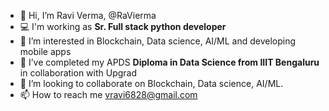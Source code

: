 - 👋 Hi, I’m Ravi Verma, @RaVierma
- 💻 I'm working as **Sr. Full stack python developer**
- 👀 I’m interested in Blockchain, Data science, AI/ML and developing mobile apps
- 🌱 I’ve completed my APDS **Diploma in Data Science from IIIT Bengaluru** in collaboration with Upgrad
- 💞️ I’m looking to collaborate on Blockchain, Data science, AI/ML. 
- 📫 How to reach me vravi6828@gmail.com

<!---
RaVierma/RaVierma is a ✨ special ✨ repository because its `README.md` (this file) appears on your GitHub profile.
You can click the Preview link to take a look at your changes.
--->
